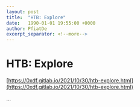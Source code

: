 ```yaml
---
layout: post
title:  "HTB: Explore"
date:   1990-01-01 19:55:00 +0000
author: PfiatDe
excerpt_separator: <!--more-->
---
```


# HTB: Explore
[https://0xdf.gitlab.io/2021/10/30/htb-explore.html](https://0xdf.gitlab.io/2021/10/30/htb-explore.html)

...
<!--more-->
